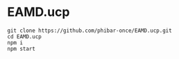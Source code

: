 # EAMD.ucp
```
git clone https://github.com/phibar-once/EAMD.ucp.git
cd EAMD.ucp
npm i
npm start
```